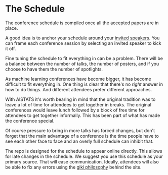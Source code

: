 # The Schedule

The conference schedule is compiled once all the accepted papers are in place.

A good idea is to anchor your schedule around your [invited speakers](./invited-speakers.md). 
You can frame each conference session by selecting an invited speaker to kick it off.

Fine tuning the schedule to fit everything in can be a problem. There will be a balance between
the number of talks, the number of posters, and if you choose to have them the number of spotlights.

As machine learning conferences have become bigger, it has become difficult to fit everything in. 
One thing is clear that there's no *right* answer in how to do things. And different attendees prefer
different approaches.

With AISTATS it's worth bearing in mind that the original tradition was to leave a lot of time for attendees
to get together in breaks. The original conferences would leave lunch followed by a block of free time for
attendees to get together informally. This has been part of what has made the conference special. 

Of course pressure to bring in more talks has forced changes, but don't forget that the main advantage of a
conference is the time people have to see each other face to face and an overly full schedule can inhibit that.

The repo is designed for the schedule to appear online directly. This allows for late changes in the schedule. 
We suggest you use this schedule as your primary source. That will ease communication. Ideally, attendees will 
also be able to fix any errors using the [giki philosophy](./giki.md) behind the site.
